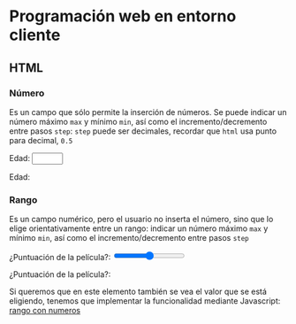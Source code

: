 # Programación web en entorno cliente
## HTML
### Número
Es un campo que sólo permite la inserción de números. Se puede indicar un número máximo `max` y mínimo `min`, así como el incremento/decremento entre pasos `step`:
`step` puede ser decimales, recordar que `html` usa punto para decimal, `0.5`


<p>
	<label for="campoEdad">Edad:</label>
	<input type="number" name="campoEdad" id="campoEdad" min="18" max="75" step="1">
<p>


Edad: 

### Rango
Es un campo numérico, pero el usuario no inserta el número, sino que lo elige orientativamente entre un rango:
indicar un número máximo `max` y mínimo `min`, así como el incremento/decremento entre pasos `step`



<p>
	<label for="campoVal">¿Puntuación de la película?:</label>
	<input type="range" name="campoVal" id="campoVal" min="0" max="100" step="10">
<p>

¿Puntuación de la película?: 


Si queremos que en este elemento también se vea el valor que se está eligiendo, tenemos que implementar la funcionalidad mediante Javascript:
[rango con numeros](https://codepen.io/antxoa/pen/OOLMMb)


